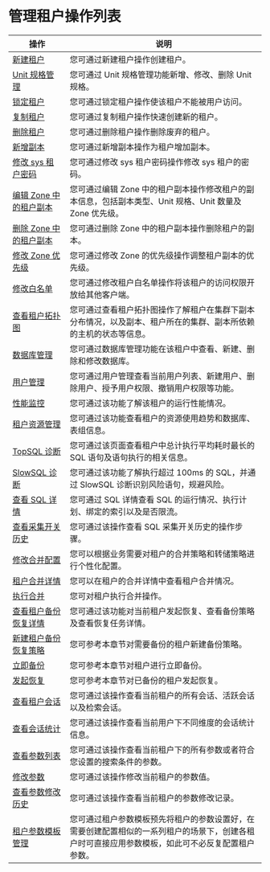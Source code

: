# 管理租户操作列表

|                               操作                                |                                    说明                                    |
|-----------------------------------------------------------------|--------------------------------------------------------------------------|
| [新建租户](200.manage-basic-tenant-operations/100.create-a-tenant-3.md)             | 您可通过新建租户操作创建租户。                                                          |
| [Unit 规格管理](200.manage-basic-tenant-operations/200.unit-specification-management.md)        | 您可通过 Unit 规格管理功能新增、修改、删除 Unit 规格。                                        |
| [锁定租户](200.manage-basic-tenant-operations/400.locked-tenants.md)             | 您可通过锁定租户操作使该租户不能被用户访问。                                                   |
| [复制租户](200.manage-basic-tenant-operations/500.replication-tenant.md)             | 您可通过复制租户操作快速创建新的租户。                                                      |
| [删除租户](200.manage-basic-tenant-operations/600.delete-a-tenant.md)             | 您可通过删除租户操作删除废弃的租户。                                                       |
| [新增副本](200.manage-basic-tenant-operations/700.add-copy.md)             | 您可通过新增副本操作为租户增加副本。                                                       |
| [修改 sys 租户密码](200.manage-basic-tenant-operations/800.change-the-sysy-tenant-password.md)      | 您可通过修改 sys 租户密码操作修改 sys 租户的密码。                                           |
| [编辑 Zone 中的租户副本](200.manage-basic-tenant-operations/900.edit-a-zone.md)   | 您可通过编辑 Zone 中的租户副本操作修改租户的副本信息，包括副本类型、Unit 规格、Unit 数量及 Zone 优先级。          |
| [删除 Zone 中的租户副本](200.manage-basic-tenant-operations/1000.delete-a-replica-of-a-tenant-in-a-private-zone.md)   | 您可通过删除 Zone 中的租户副本操作删除租户的副本。                                             |
| [修改 Zone 优先级](200.manage-basic-tenant-operations/1100.modify-a-zone-priority.md)      | 您可通过修改 Zone 的优先级操作调整租户副本的优先级。                                            |
| [修改白名单](200.manage-basic-tenant-operations/1200.modify-whitelist.md)            | 您可通过修改租户白名单操作将该租户的访问权限开放给其他客户端。                                          |
| [查看租户拓扑图](../500.tenant-functions/300.view-the-tenant-topology-1.md)          | 您可通过查看租户拓扑图操作了解租户在集群下副本分布情况，以及副本、租户所在的集群、副本所依赖的主机的状态等信息。                 |
| [数据库管理](../500.tenant-functions/400.database-management.md)            | 您可通过数据库管理功能在该租户中查看、新建、删除和修改数据库。                                          |
| [用户管理](../500.tenant-functions/500.user-management-under-a-mysqL-tenant.md)     | 您可通过用户管理查看当前用户列表、新建用户、删除用户、授予用户权限、撤销用户权限等功能。             |
| [性能监控](../500.tenant-functions/700.performance-monitoring.md)             | 您可通过该功能了解该租户的运行性能情况。                                                     |
| [租户资源管理](../500.tenant-functions/800.tenant-resource-management.md)           | 您可通过该功能查看租户的资源使用趋势和数据库、表组信息。                                             |
| [TopSQL 诊断](1000.sql-diagnostics/200.topsql-diagnostics.md)        | 您可通过该页面查看租户中总计执行平均耗时最长的 SQL 语句及语句执行的相关信息。                                |
| [SlowSQL 诊断](1000.sql-diagnostics/300.slowsql-diagnostics.md)       | 您可通过该功能了解执行超过 100ms 的 SQL，并通过 SlowSQL 诊断识别风险语句，规避风险。                     |
| [查看 SQL 详情](1000.sql-diagnostics/500.view-sql-details.md)        | 您可通过 SQL 详情查看 SQL 的运行情况、执行计划、绑定的索引以及是否限流。                                |
| [查看采集开关历史](1000.sql-diagnostics/600.view-the-collection-switch-history.md)          | 您可通过该操作查看 SQL 采集开关历史的操作步骤。                                               |
| [修改合并配置](1100.merge-management/100.manage-merge-configuration.md)           | 您可以根据业务需要对租户的合并策略和转储策略进行个性化配置。                                   |
| [租户合并详情](1100.merge-management/200.merge-details.md)           | 您可以在租户的合并详情中查看租户合并情况。                                   |
| [执行合并](1100.merge-management/300.perform-merge.md)           | 您可对租户执行合并操作。                                   |
| [查看租户备份恢复详情](1200.backup-and-recover-a-tenant/100.tenant-backup-and-recovery.md)           | 您可通过该功能对当前租户发起恢复、查看备份策略及查看恢复任务详情。                                        |
| [新建租户备份恢复策略](1200.backup-and-recover-a-tenant/200.create-a-tenant-backup-strategy.md)               | 您可参考本章节对需要备份的租户新建备份策略。                                         |
| [立即备份](1200.backup-and-recover-a-tenant/300.back-up.md)               | 您可参考本章节对租户进行立即备份。                               |
| [发起恢复](1200.backup-and-recover-a-tenant/400.initiate-a-recovery-task.md)               | 您可参考本章节对已备份的租户发起恢复。                                |
| [查看租户会话](1300.session-management/100.view-tenant-sessions-1.md)           | 您可通过该操作查看当前租户的所有会话、活跃会话以及检索会话。                                           |
| [查看会话统计](1300.session-management/200.view-session-statistics-1.md)           | 您可通过该操作查看当前用户下不同维度的会话统计信息。                                               |
| [查看参数列表](1400.parameters/100.view-the-parameter-list-3.md)           | 您可通过该操作查看当前租户下的所有参数或者符合您设置的搜索条件的参数。                                      |
| [修改参数](1400.parameters/200.modify-parameters-3.md)             | 您可通过该操作修改当前租户的参数值。                                                       |
| [查看参数修改历史](1400.parameters/300.view-parameter-modification-history-3.md)         | 您可通过该操作查看当前租户的参数修改记录。                                                    |
| [租户参数模板管理](../500.tenant-functions/1500.tenant-parameter-template-management.md)         | 您可通过租户参数模板预先将租户的参数设置好，在需要创建配置相似的一系列租户的场景下，创建各租户时可直接应用参数模板，如此可不必反复配置租户参数。 |

